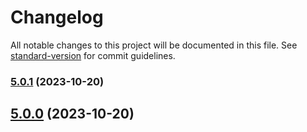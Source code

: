 # Changelog

All notable changes to this project will be documented in this file. See [standard-version](https://github.com/conventional-changelog/standard-version) for commit guidelines.

### [5.0.1](https://github.com/alex-lit/lint-kit/compare/v1.0.1...v5.0.1) (2023-10-20)

## [5.0.0](https://github.com/alex-lit/lint-kit/compare/v2.0.0...v5.0.0) (2023-10-20)
